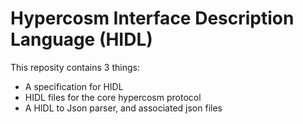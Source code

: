 # Hypercosm Interface Description Language (HIDL)

This reposity contains 3 things:

- A specification for HIDL
- HIDL files for the core hypercosm protocol
- A HIDL to Json parser, and associated json files
